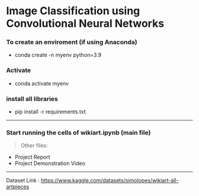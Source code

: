 # Image Classification using Convolutional Neural Networks

### To create an enviroment (if using Anaconda)
- conda create -n myenv python=3.9

### Activate
- conda activate myenv

### install all libraries 
- pip install -r requirements.txt

---

### Start running the cells of wikiart.ipynb (main file)


> Other files:
- Project Report
- Project Demonstration Video

---

Dataset Link : https://www.kaggle.com/datasets/simolopes/wikiart-all-artpieces






